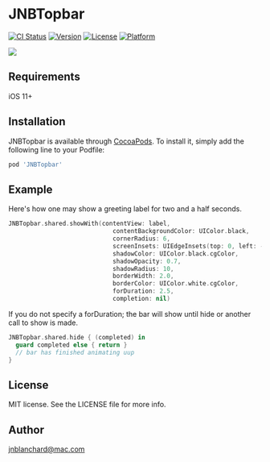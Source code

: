 # JNBTopbar

[![CI Status](https://img.shields.io/travis/jnblanchard@mac.com/JNBTopbar.svg?style=flat)](https://travis-ci.org/jnblanchard@mac.com/JNBTopbar)
[![Version](https://img.shields.io/cocoapods/v/JNBTopbar.svg?style=flat)](https://cocoapods.org/pods/JNBTopbar)
[![License](https://img.shields.io/cocoapods/l/JNBTopbar.svg?style=flat)](https://cocoapods.org/pods/JNBTopbar)
[![Platform](https://img.shields.io/cocoapods/p/JNBTopbar.svg?style=flat)](https://cocoapods.org/pods/JNBTopbar)

![](https://static.wixstatic.com/media/8e69fb_7cf92e1b92e94f8495f4c1371424127e~mv2.gif)

## Requirements

iOS 11+

## Installation

JNBTopbar is available through [CocoaPods](https://cocoapods.org). To install
it, simply add the following line to your Podfile:

```ruby
pod 'JNBTopbar'
```

## Example

Here's how one may show a greeting label for two and a half seconds.
```swift
JNBTopbar.shared.showWith(contentView: label,
                             contentBackgroundColor: UIColor.black,
                             cornerRadius: 6,
                             screenInsets: UIEdgeInsets(top: 0, left: -8, bottom: -16, right: -8),
                             shadowColor: UIColor.black.cgColor,
                             shadowOpacity: 0.7,
                             shadowRadius: 10,
                             borderWidth: 2.0,
                             borderColor: UIColor.white.cgColor,
                             forDuration: 2.5,
                             completion: nil)
```

If you do not specify a forDuration; the bar will show until hide or another call to show is made.
```swift
JNBTopbar.shared.hide { (completed) in
  guard completed else { return }
  // bar has finished animating uup
}
```

## License

MIT license. See the LICENSE file for more info.

## Author

jnblanchard@mac.com
